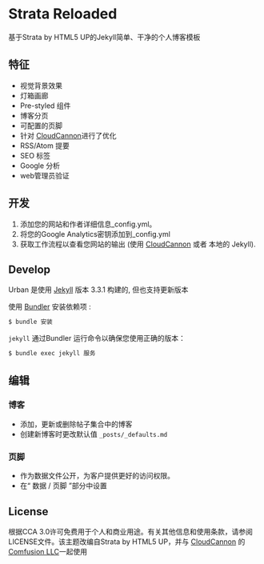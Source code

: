 # Strata Reloaded

基于Strata by HTML5 UP的Jekyll简单、干净的个人博客模板

## 特征

* 视觉背景效果
* 灯箱画廊
* Pre-styled 组件
* 博客分页
* 可配置的页脚
* 针对 [CloudCannon](http://cloudcannon.com/)进行了优化
* RSS/Atom 提要
* SEO 标签
* Google 分析
* web管理员验证

## 开发

1. 添加您的网站和作者详细信息_config.yml。
2. 将您的Google Analytics密钥添加到_config.yml
3. 获取工作流程以查看您网站的输出 (使用 [CloudCannon](https://app.cloudcannon.com/) 或者 本地的 Jekyll).

## Develop

Urban 是使用 [Jekyll](http://jekyllrb.com/) 版本 3.3.1 构建的, 但也支持更新版本

使用 [Bundler](http://bundler.io/) 安装依赖项 :

~~~bash
$ bundle 安装
~~~

 `jekyll` 通过Bundler 运行命令以确保您使用正确的版本：

~~~bash
$ bundle exec jekyll 服务
~~~

## 编辑


### 博客

* 添加，更新或删除帖子集合中的博客
* 创建新博客时更改默认值 `_posts/_defaults.md`

### 页脚

* 作为数据文件公开，为客户提供更好的访问权限。
* 在“ 数据 / 页脚 ”部分中设置

## License

根据CCA 3.0许可免费用于个人和商业用途。有关其他信息和使用条款，请参阅LICENSE文件。该主题改编自Strata by HTML5 UP，并与 [CloudCannon](http://cloudcannon.com) 的 [Comfusion LLC](http://comfusionllc.com)一起使用
